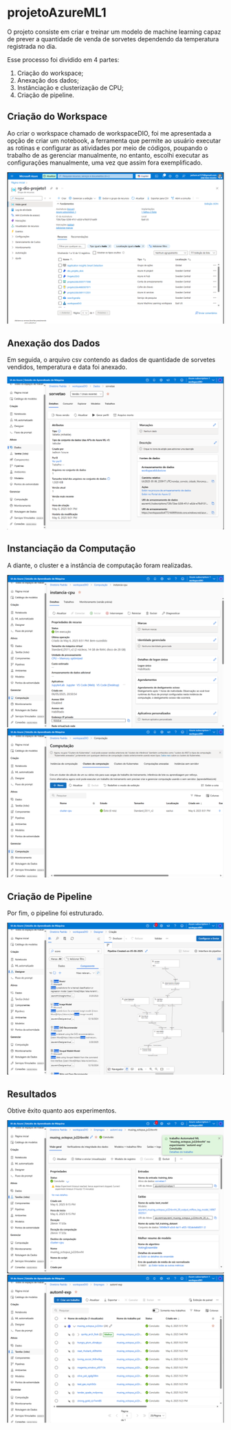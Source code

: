 # projetoAzureML1

O projeto consiste em criar e treinar um modelo de machine learning capaz de prever a quantidade de venda de sorvetes dependendo da temperatura registrada no dia. 

Esse processo foi dividido em 4 partes: 

1. Criação do workspace; 
2. Anexação dos dados; 
3. Instânciação e clusterização de CPU; 
4. Criação de pipeline. 

## Criação do Workspace 

Ao criar o workspace chamado de workspaceDIO, foi me apresentada a opção de criar um notebook, a ferramenta que permite ao usuário executar as rotinas e configurar as atividades por meio de códigos, poupando o trabalho de as gerenciar manualmente, no entanto, escolhi executar as configurações manualmente, uma vez que assim fora exemplificado.  

<img src="inputs/imagens/rg.png">

## Anexação dos Dados 

Em seguida, o arquivo csv contendo as dados de quantidade de sorvetes vendidos, temperatura e data foi anexado. 

<img src="inputs/imagens/dados.png">

## Instanciação da Computação

A diante, o cluster e a instância de computação foram realizadas. 

<img src="inputs/imagens/instanciaCPU.png">

<img src="inputs/imagens/clusterCPU.png">

## Criação de Pipeline 

Por fim, o pipeline foi estruturado. 

<img src="inputs/imagens/pipeline.png">

## Resultados 

Obtive êxito quanto aos experimentos.

<img src="inputs/imagens/resultados1.png">

<img src="inputs/imagens/resultados.png">
